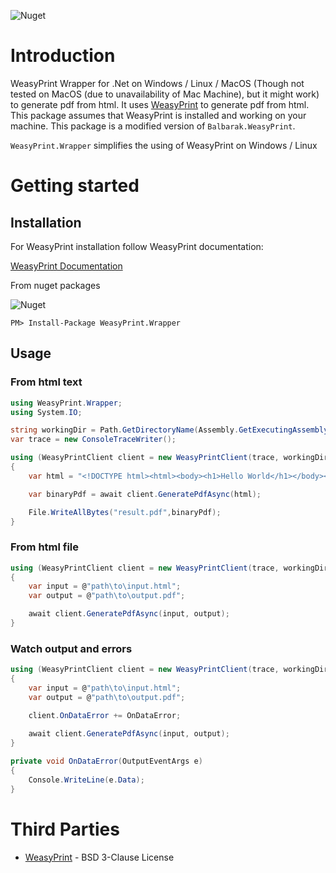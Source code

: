 
![Nuget](https://img.shields.io/nuget/v/WeasyPrint.Wrapper)

# Introduction
WeasyPrint Wrapper for .Net on Windows / Linux / MacOS (Though not tested on MacOS (due to unavailability of Mac Machine), but it might work) to generate pdf from html. It uses [WeasyPrint](https://weasyprint.org/) to generate pdf from html. This package assumes that WeasyPrint is installed and working on your machine. This package is a modified version of `Balbarak.WeasyPrint`.

`WeasyPrint.Wrapper` simplifies the using of WeasyPrint on Windows / Linux

# Getting started

## Installation

For WeasyPrint installation follow WeasyPrint documentation:

[WeasyPrint Documentation](https://doc.courtbouillon.org/weasyprint/stable/)

From nuget packages

![Nuget](https://img.shields.io/nuget/v/WeasyPrint.Wrapper)

`PM> Install-Package WeasyPrint.Wrapper`

## Usage

### From html text 

```C#
using WeasyPrint.Wrapper;
using System.IO;

string workingDir = Path.GetDirectoryName(Assembly.GetExecutingAssembly().Location)!;
var trace = new ConsoleTraceWriter();

using (WeasyPrintClient client = new WeasyPrintClient(trace, workingDir))
{
    var html = "<!DOCTYPE html><html><body><h1>Hello World</h1></body></html>";

    var binaryPdf = await client.GeneratePdfAsync(html);

    File.WriteAllBytes("result.pdf",binaryPdf);
}
```

### From html file
```C#
using (WeasyPrintClient client = new WeasyPrintClient(trace, workingDir))
{
    var input = @"path\to\input.html";
    var output = @"path\to\output.pdf";

    await client.GeneratePdfAsync(input, output);
}
```

### Watch output and errors
```C#
using (WeasyPrintClient client = new WeasyPrintClient(trace, workingDir))
{
    var input = @"path\to\input.html";
    var output = @"path\to\output.pdf";

    client.OnDataError += OnDataError;
    
    await client.GeneratePdfAsync(input, output);
}

private void OnDataError(OutputEventArgs e)
{
    Console.WriteLine(e.Data);
}
```

# Third Parties
* [WeasyPrint](https://weasyprint.org/) - BSD 3-Clause License
